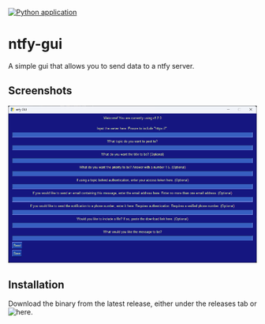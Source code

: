[![Python application](https://github.com/tdavis6/ntfy-gui/actions/workflows/python-app.yml/badge.svg)](https://github.com/tdavis6/ntfy-gui/actions/workflows/python-app.yml)
# ntfy-gui

A simple gui that allows you to send data to a ntfy server. 

## Screenshots
![image](./images/1.png)


## Installation
Download the binary from the latest release, either under the releases tab or ![here](https://gitea.tylerdavis.net/tyler/ntfy-gui/releases/latest).
